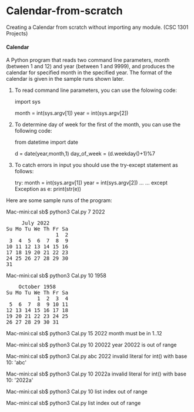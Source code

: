 # Calendar-from-scratch
Creating a Calendar from scratch without importing any module. (CSC 1301 Projects)
#### Calendar

A Python program that reads two command line parameters, month (between 1 and 12) and year (between 1 and 9999), and produces the calendar for specified month in the specified year. The format of the calendar is given in the sample runs shown later.

1.  To read command line parameters, you can use the folowing code:
    
    import sys
    
    month = int(sys.argv[1])
    year = int(sys.argv[2])
    
2.  To determine day of week for the first of the month, you can use the following code:
    
    from datetime import date
    
    d = date(year,month,1)
    day_of_week = (d.weekday()+1)%7
    
3.  To catch errors in input you should use the try-except statement as follows:
    
    try:
      month = int(sys.argv[1])
      year = int(sys.argv[2])
      ...
      ...
    except Exception as e:
      print(str(e))
    

Here are some sample runs of the program:

Mac-mini:cal sb$ python3 Cal.py 7 2022
<pre>
     July 2022
Su Mo Tu We Th Fr Sa
                1  2 
 3  4  5  6  7  8  9 
10 11 12 13 14 15 16 
17 18 19 20 21 22 23 
24 25 26 27 28 29 30 
31 </pre>

Mac-mini:cal sb$ python3 Cal.py 10 1958
<pre>
    October 1958
Su Mo Tu We Th Fr Sa
          1  2  3  4 
 5  6  7  8  9 10 11 
12 13 14 15 16 17 18 
19 20 21 22 23 24 25 
26 27 28 29 30 31 
</pre>

Mac-mini:cal sb$ python3 Cal.py 15 2022
month must be in 1..12

Mac-mini:cal sb$ python3 Cal.py 10 20022
year 20022 is out of range

Mac-mini:cal sb$ python3 Cal.py abc 2022
invalid literal for int() with base 10: 'abc'

Mac-mini:cal sb$ python3 Cal.py 10 2022a
invalid literal for int() with base 10: '2022a'

Mac-mini:cal sb$ python3 Cal.py 10
list index out of range

Mac-mini:cal sb$ python3 Cal.py
list index out of range
